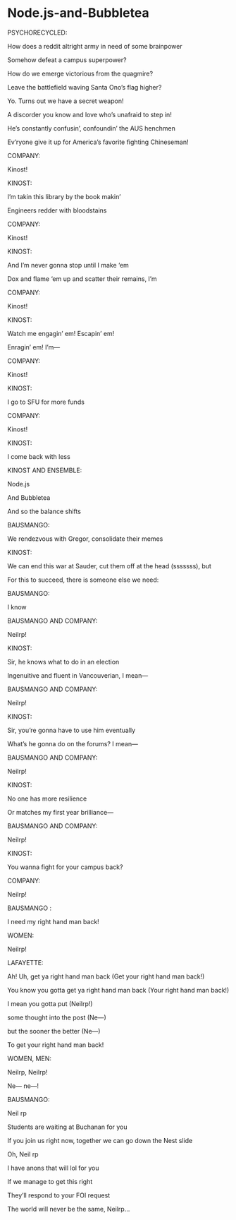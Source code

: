 # Node.js-and-Bubbletea


PSYCHORECYCLED:

How does a reddit altright army in need of some brainpower

Somehow defeat a campus superpower?

How do we emerge victorious from the quagmire?

Leave the battlefield waving Santa Ono’s flag higher?

Yo. Turns out we have a secret weapon!

A discorder you know and love who’s unafraid to step in!

He’s constantly confusin’, confoundin’ the AUS henchmen

Ev’ryone give it up for America’s favorite fighting Chineseman!



COMPANY:

Kinost!



KINOST:

I’m takin this library by the book makin’

Engineers redder with bloodstains



COMPANY:

Kinost!



KINOST:

And I’m never gonna stop until I make ‘em

Dox and flame ‘em up and scatter their remains, I’m



COMPANY:

Kinost!



KINOST:

Watch me engagin’ em! Escapin’ em!

Enragin’ em! I’m—



COMPANY:

Kinost!



KINOST:

I go to SFU for more funds



COMPANY:

Kinost!



KINOST:

I come back with less



KINOST AND ENSEMBLE:

Node.js

And Bubbletea

And so the balance shifts



BAUSMANGO:

We rendezvous with Gregor, consolidate their memes



KINOST:

We can end this war at Sauder, cut them off at the head (sssssss), but

For this to succeed, there is someone else we need:



BAUSMANGO:

I know



BAUSMANGO AND COMPANY:

Neilrp!



KINOST:

Sir, he knows what to do in an election

Ingenuitive and fluent in Vancouverian, I mean—



BAUSMANGO AND COMPANY:

Neilrp!



KINOST:

Sir, you’re gonna have to use him eventually

What’s he gonna do on the forums? I mean—



BAUSMANGO AND COMPANY:

Neilrp!



KINOST:

No one has more resilience

Or matches my first year brilliance—



BAUSMANGO AND COMPANY:

Neilrp!



KINOST:

You wanna fight for your campus back?



COMPANY:

Neilrp!



BAUSMANGO :

I need my right hand man back!



WOMEN:

Neilrp!



LAFAYETTE:                                                        

Ah! Uh, get ya right hand man back (Get your right hand man back!)

You know you gotta get ya right hand man back (Your right hand man back!)


I mean you gotta put (Neilrp!)

some thought into the post (Ne—)

but the sooner the better (Ne—)

To get your right hand man back!



WOMEN, MEN:

Neilrp, Neilrp!

Ne— ne—!



BAUSMANGO:

Neil rp

Students are waiting at Buchanan for you

If you join us right now, together we can go down the Nest slide

Oh, Neil rp

I have anons that will lol for you

If we manage to get this right

They’ll respond to your FOI request

The world will never be the same, Neilrp…


